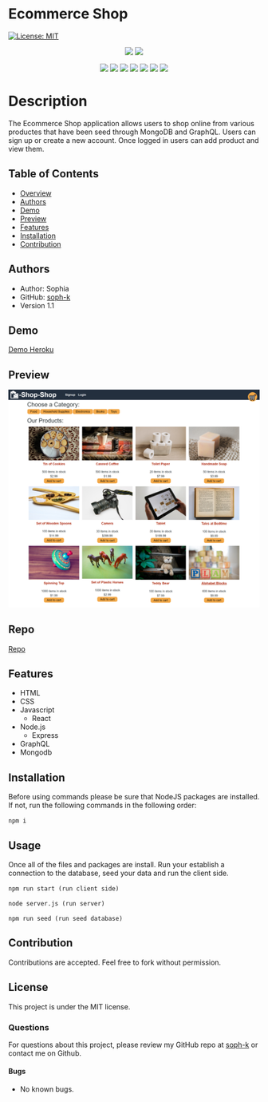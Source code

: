 # Ecommerce Shop

[![License: MIT](https://img.shields.io/badge/License-MIT-yellow.svg)](https://opensource.org/licenses/MIT)


<p align="center">
    <img src="https://img.shields.io/github/repo-size/soph-k/tech-blog"/>
    <img src="https://img.shields.io/github/last-commit/soph-k/tech-blog"/>
</p>
<p align="center">
    <img src="https://img.shields.io/badge/HTML-gold"/>
    <img src="https://img.shields.io/badge/CSS-pink"/>
    <img src="https://img.shields.io/badge/Javascript-yellow"/>
    <img src="https://img.shields.io/badge/GraphQL-gray"/>
    <img src="https://img.shields.io/badge/-NodeJS-green"/>
    <img src="https://img.shields.io/badge/-React-orange" />
    <img src="https://img.shields.io/badge/-Heroku-purple"/>
</p>
   

# Description
The Ecommerce Shop application allows users to shop online from various productes that have been seed through MongoDB and GraphQL. Users can sign up or create a new account. Once logged in users can add product and view them. 


## Table of Contents
- [Overview](#overview)
- [Authors](#authors)
- [Demo](#demo)
- [Preview](#preview)
- [Features](#features)
- [Installation](#installation)
- [Contribution](#contribution)


## Authors
 - Author: Sophia
 - GitHub: [soph-k](https://github.com/soph-k)
 - Version 1.1


## Demo
[Demo Heroku](https://sophk-tech-blog.herokuapp.com/)


## Preview
![Preview](./client/public/images/screenshot.png)


## Repo
[Repo](https://sophk-ecommerce-shop.herokuapp.com/)


## Features
- HTML
- CSS
- Javascript 
  - React
- Node.js 
  - Express
- GraphQL
- Mongodb


## Installation
Before using commands please be sure that NodeJS packages are installed. 
If not, run the following commands in the following order: 
```
npm i
```


## Usage
Once all of the files and packages are install.
Run your establish a connection to the database, seed your 
data and run the client side.
```
npm run start (run client side)
```
```
node server.js (run server)
```
```
npm run seed (run seed database)
```

## Contribution
Contributions are accepted. Feel free to fork without permission.


## License
This project is under the MIT license.


### Questions
For questions about this project, please review my GitHub repo at [soph-k](https://github.com/soph-k) or contact me on Github.


#### Bugs 
- No known bugs.

